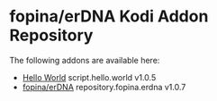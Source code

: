 # fopina/erDNA Kodi Addon Repository

The following addons are available here:

- [Hello World](script.hello.world/script.hello.world-1.0.5.zip) script.hello.world v1.0.5
- [fopina/erDNA](repository.fopina.erdna/repository.fopina.erdna-1.0.7.zip) repository.fopina.erdna v1.0.7
